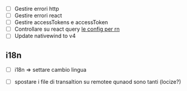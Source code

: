 - [ ] Gestire errori http
- [ ] Gestire errori react
- [ ] Gestire accessTokens e accessToken
- [ ] Controllare su react query [le config per rn](https://tanstack.com/query/latest/docs/framework/react/react-native)
- [ ] Update nativewind to v4

## i18n

- [ ] i18n => settare cambio lingua
- [ ] spostare i file di transaltion su remotee qunaod sono tanti (locize?)

